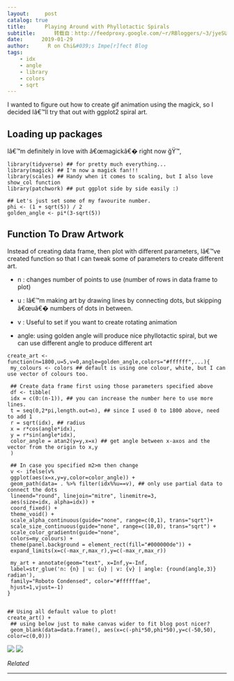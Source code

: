 ```yaml
---
layout:     post
catalog: true
title:      Playing Around with Phyllotactic Spirals
subtitle:      转载自：http://feedproxy.google.com/~r/RBloggers/~3/jyeSUupE_gE/
date:      2019-01-29
author:      R on Chi&#039;s Impe[r]fect Blog
tags:
    - idx
    - angle
    - library
    - colors
    - sqrt
---
```






I wanted to figure out how to create gif animation using the magick, so I decided Iâ€™ll try that out with ggplot2 spiral art.

## Loading up packages

Iâ€™m definitely in love with â€œmagickâ€� right now ğŸ™‚

```
library(tidyverse) ## for pretty much everything...
library(magick) ## I'm now a magick fan!!! 
library(scales) ## Handy when it comes to scaling, but I also love show_col function
library(patchwork) ## put ggplot side by side easily :) 

## Let's just set some of my favourite number.
phi <- (1 + sqrt(5)) / 2 
golden_angle <- pi*(3-sqrt(5))
```

## Function To Draw Artwork

Instead of creating data frame, then plot with different parameters, Iâ€™ve created function so that I can tweak some of parameters to create different art.

- n : changes number of points to use (number of rows in data frame to plot)

- u : Iâ€™m making art by drawing lines by connecting dots, but skipping â€œuâ€� numbers of dots in between.

- v : Useful to set if you want to create rotating animation

- angle: using golden angle will produce nice phyllotactic spiral, but we can use different angle to produce different art


```
create_art <- function(n=1800,u=5,v=0,angle=golden_angle,colors="#ffffff",...){
 my_colours <- colors ## default is using one colour, white, but I can use vector of colours too. 
 
 ## Create data frame first using those parameters specified above
 df <- tibble(
 idx = c(0:(n-1)), ## you can increase the number here to use more lines.
 t = seq(0,2*pi,length.out=n), ## since I used 0 to 1800 above, need to add 1
 r = sqrt(idx), ## radius 
 x = r*cos(angle*idx),
 y = r*sin(angle*idx),
 color_angle = atan2(y=y,x=x) ## get angle between x-axos and the vector from the origin to x,y
 )
 
 ## In case you specified m2>m then change 
 v <- ifelse(v% 
 ggplot(aes(x=x,y=y,color=color_angle)) +
 geom_path(data= . %>% filter(idx%%u==v), ## only use partial data to connect the dots
 lineend="round", linejoin="mitre", linemitre=3,
 aes(size=idx, alpha=idx)) + 
 coord_fixed() +
 theme_void() +
 scale_alpha_continuous(guide="none", range=c(0,1), trans="sqrt")+ 
 scale_size_continuous(guide="none", range=c(10,0), trans="sqrt") +
 scale_color_gradientn(guide="none", 
 colors=my_colours) +
 theme(panel.background = element_rect(fill="#000000de")) +
 expand_limits(x=c(-max_r,max_r),y=c(-max_r,max_r)) 
 
 my_art + annotate(geom="text", x=Inf,y=-Inf,
 label=str_glue('n: {n} | u: {u} | v: {v} | angle: {round(angle,3)} radian'),
 family="Roboto Condensed", color="#ffffffae",
 hjust=1,vjust=-1)
}


## Using all default value to plot! 
create_art() +
 ## using below just to make canvas wider to fit blog post nicer?
 geom_blank(data=data.frame(), aes(x=c(-phi*50,phi*50),y=c(-50,50), color=c(0,0))) 
```

![](https://i0.wp.com/chichacha.netlify.com/post/2019-01-29-playing-around-with-phyllotactic-spirals_files/figure-html/Art_Function-1.png?w=450&ssl=1)
![](https://i0.wp.com/chichacha.netlify.com/post/2019-01-29-playing-around-with-phyllotactic-spirals_files/figure-html/Art_Function-1.png?w=450&ssl=1)



*Related*








---
